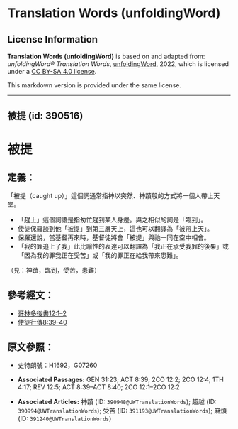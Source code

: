 # Translation Words (unfoldingWord)

## License Information

**Translation Words (unfoldingWord)** is based on and adapted from: _unfoldingWord® Translation Words_, [unfoldingWord](https://unfoldingword.org/utw), 2022, which is licensed under a [CC BY-SA 4.0 license](https://creativecommons.org/licenses/by-sa/4.0/legalcode.en).

This markdown version is provided under the same license.



--------------------------------

## 被提 (id: 390516)

被提
==

定義：
---

「被提（caught up）」這個詞通常指神以突然、神蹟般的方式將一個人帶上天堂。

* 「趕上」這個詞語是指匆忙趕到某人身邊。與之相似的詞是「臨到」。
* 使徒保羅談到他「被提」到第三層天上，這也可以翻譯為「被帶上天」。
* 保羅還說，當基督再來時，基督徒將會「被提」與祂一同在空中相會。
* 「我的罪追上了我」此比喻性的表達可以翻譯為「我正在承受我罪的後果」或「因為我的罪我正在受苦」或「我的罪正在給我帶來患難」。

（見：神蹟，臨到，受苦，患難）

參考經文：
-----

* [哥林多後書12:1–2](https://ref.ly/2Cor12:1-2Cor12:2)
* [使徒行傳8:39–40](https://ref.ly/Acts8:39-Acts8:40)

原文參照：
-----

* 史特朗號：H1692，G07260

* **Associated Passages:** GEN 31:23; ACT 8:39; 2CO 12:2; 2CO 12:4; 1TH 4:17; REV 12:5; ACT 8:39–ACT 8:40; 2CO 12:1–2CO 12:2
* **Associated Articles:** 神蹟 (ID: `390948@UWTranslationWords`); 超越 (ID: `390994@UWTranslationWords`); 受苦 (ID: `391193@UWTranslationWords`); 麻煩 (ID: `391240@UWTranslationWords`)

